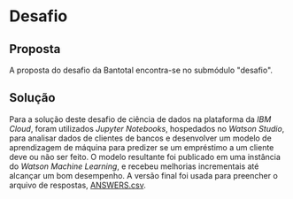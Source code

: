 # Desafio

## Proposta

A proposta do desafio da Bantotal encontra-se no submódulo "desafio".

## Solução

Para a solução deste desafio de ciência de dados na plataforma da *IBM Cloud*,
foram utilizados *Jupyter Notebooks*, hospedados no *Watson Studio*, para
analisar dados de clientes de bancos e desenvolver um modelo de aprendizagem de
máquina para predizer se um empréstimo a um cliente deve ou não ser feito. O
modelo resultante foi publicado em uma instância do *Watson Machine Learning*,
e recebeu melhorias incrementais até alcançar um bom desempenho. A versão final
foi usada para preencher o arquivo de respostas,
[ANSWERS.csv](solução/ANSWERS.csv).
